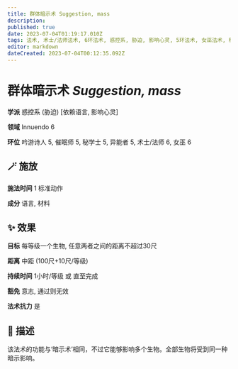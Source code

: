 ```yaml
---
title: 群体暗示术 Suggestion, mass
description: 
published: true
date: 2023-07-04T01:19:17.010Z
tags: 法术, 术士/法师法术, 6环法术, 惑控系, 胁迫, 影响心灵, 5环法术, 女巫法术, 秘学士法术, 吟游诗人法术, 异能者法术, 催眠师法术, 依赖语言, innuendo
editor: markdown
dateCreated: 2023-07-04T00:12:35.092Z
---
```


# **群体暗示术** *Suggestion, mass*

**学派** 惑控系 (胁迫) \[依赖语言, 影响心灵\] 

**领域** Innuendo 6

**环位** 吟游诗人 5, 催眠师 5, 秘学士 5, 异能者 5, 术士/法师 6, 女巫 6

## 🪄 施放

**施法时间** 1 标准动作

**成分** 语言, 材料

## ✨ 效果 

**目标** 每等级一个生物, 任意两者之间的距离不超过30尺 

**距离** 中距 (100尺+10尺/等级)  

**持续时间** 1小时/等级 或 直至完成 

**豁免** 意志, 通过则无效

**法术抗力** 是

## 📖 描述

该法术的功能与‘暗示术’相同，不过它能够影响多个生物。全部生物将受到同一种暗示影响。
    